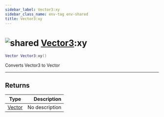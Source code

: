 ```yaml
---
sidebar_label: Vector3:xy
sidebar_class_name: env-tag env-shared
title: Vector3:xy
---
```


# <img src='/img/wiki/shared.png' alt='shared' classname='env-tag' /> [Vector3](../vector3/README.md):xy

```lua
Vector Vector3:xy()
```

Converts Vector3 to Vector<br/>

-----------------
## Returns

| Type   | Description |
| ------ | ----------: |
| [Vector](../vector/README.md) | No description |
